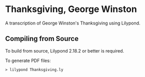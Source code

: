 # Thanksgiving, George Winston

A transcription of George Winston's Thanksgiving using Lilypond.

## Compiling from Source

To build from source, Lilypond 2.18.2 or better is required.

To generate PDF files:

```
> lilypond Thanksgiving.ly
```
